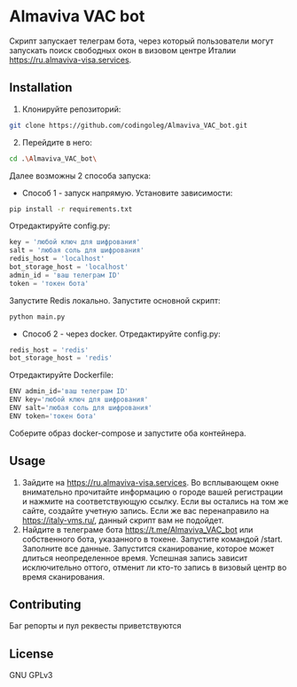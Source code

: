 # Almaviva VAC bot

Скрипт запускает телеграм бота, через который пользователи могут запускать
поиск свободных окон в визовом центре Италии https://ru.almaviva-visa.services. 

## Installation
1. Клонируйте репозиторий:
```bash
git clone https://github.com/codingoleg/Almaviva_VAC_bot.git
```
2. Перейдите в него:
```bash
cd .\Almaviva_VAC_bot\
```
Далее возможны 2 способа запуска:
+ Способ 1 - запуск напрямую. Установите зависимости:
```bash
pip install -r requirements.txt
```
Отредактируйте config.py:
```python
key = 'любой ключ для шифрования'
salt = 'любая соль для шифрования'
redis_host = 'localhost'
bot_storage_host = 'localhost'
admin_id = 'ваш телеграм ID'
token = 'токен бота'
```
Запустите Redis локально. Запустите основной скрипт:
```python
python main.py
```
+ Способ 2 - через docker. Отредактируйте config.py:
```python
redis_host = 'redis'
bot_storage_host = 'redis'
```
Отредактируйте Dockerfile:
```python
ENV admin_id='ваш телеграм ID'
ENV key='любой ключ для шифрования'
ENV salt='любая соль для шифрования'
ENV token='токен бота'
```
Соберите образ docker-compose и запустите оба контейнера.
## Usage
1. Зайдите на https://ru.almaviva-visa.services. Во всплывающем окне
внимательно прочитайте информацию о городе вашей регистрации и нажмите на
соответствующую ссылку. Если вы остались на том же сайте, создайте учетную 
запись. Если же вас перенаправило на https://italy-vms.ru/, 
данный скрипт вам не подойдет.
2. Найдите в телеграме бота https://t.me/Almaviva_VAC_bot или собственного
бота, указанного в токене. Запустите командой /start. Заполните все данные.
Запустится сканирование, которое может длиться неопределенное время. Успешная
запись зависит исключительно оттого, отменит ли кто-то запись в визовый центр
во время сканирования.  

## Contributing
Баг репорты и пул реквесты приветствуются

## License
GNU GPLv3 